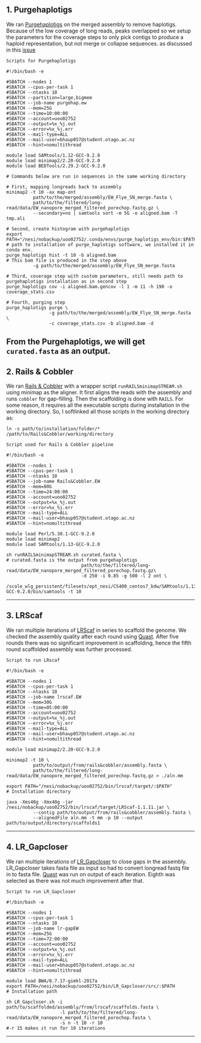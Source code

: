 ## 1. Purgehaplotigs

We ran [Purgehaplotigs](https://bitbucket.org/mroachawri/purge_haplotigs/src/master/) on the merged assembly to remove haplotigs.
Because of the low coverage of long reads, peaks overlapped so we setup the parameters for the coverage steps to only pick contigs to produce a haploid representation, but not merge or collapse sequences. as discussed in this [issue](https://bitbucket.org/mroachawri/purge_haplotigs/issues/69/low-coverage-dataset-unsure-of-parameters)

`Scripts for Purgehaplotigs`

```
#!/bin/bash -e

#SBATCH --nodes 1
#SBATCH --cpus-per-task 1
#SBATCH --ntasks 10
#SBATCH --partition=large,bigmem
#SBATCH --job-name purgehap.ew
#SBATCH --mem=25G
#SBATCH --time=10:00:00
#SBATCH --account=uoo02752
#SBATCH --output=%x_%j.out
#SBATCH --error=%x_%j.err
#SBATCH --mail-type=ALL
#SBATCH --mail-user=bhaup057@student.otago.ac.nz
#SBATCH --hint=nomultithread

module load SAMtools/1.12-GCC-9.2.0
module load minimap2/2.20-GCC-9.2.0
module load BEDTools/2.29.2-GCC-9.2.0

# Commands below are run in sequences in the same working directory

# First, mapping longreads back to assembly
minimap2 -t 10 -ax map-ont 
          path/to/the/merged/assembly/EW_Flye_SN_merge.fasta \
          path/to/the/filtered/long-read/data/EW_nanopore_merged_filtered_porechop.fastq.gz \
          --secondary=no | samtools sort -m 5G -o aligned.bam -T tmp.ali
          
# Second, create histogram with purgehaplotigs
export PATH="/nesi/nobackup/uoo02752/.conda/envs/purge_haplotigs_env/bin:$PATH" # path to installation of purge_haplotigs software, we installed it in conda env.
purge_haplotigs hist -t 10 -b aligned.bam                                       # This bam file is produced in the step above
          -g path/to/the/merged/assembly/EW_Flye_SN_merge.fasta 

# Third, coverage step with custom parameters, still needs path to purgehaplotigs installation as in second step
purge_haplotigs cov -i aligned.bam.gencov -l 1 -m 11 -h 190 -o coverage_stats.csv

# Fourth, purging step
purge_haplotigs purge \
                -g path/to/the/merged/assembly/EW_Flye_SN_merge.fasta \
                -c coverage_stats.csv -b aligned.bam -d
```
From the Purgehaplotigs, we will get `curated.fasta` as an output.
---
## 2. Rails & Cobbler

We ran [Rails & Cobbler](https://github.com/bcgsc/RAILS) with a wrapper script `runRAILSminimapSTREAM.sh` using minimap as the aligner.
It first aligns the reads with the assembly and runs `cobbler` for gap-filling. Then the scaffolding is done with `RAILS`. 
For some reason, it requires all the executable scripts during installation in the working directory. 
So, I softlinked all those scripts in the working directory as:

```
ln -s path/to/installation/folder/* /path/to/Rails&Cobbler/working/directory
```

`Script used for Rails & Cobbler pipeline`
```
#!/bin/bash -e

#SBATCH --nodes 1
#SBATCH --cpus-per-task 1
#SBATCH --ntasks 10
#SBATCH --job-name Rails&Cobbler.EW
#SBATCH --mem=80G
#SBATCH --time=24:00:00
#SBATCH --account=uoo02752
#SBATCH --output=%x_%j.out
#SBATCH --error=%x_%j.err
#SBATCH --mail-type=ALL
#SBATCH --mail-user=bhaup057@student.otago.ac.nz
#SBATCH --hint=nomultithread

module load Perl/5.30.1-GCC-9.2.0
module load minimap2
module load SAMtools/1.13-GCC-9.2.0

sh runRAILSminimapSTREAM.sh curated.fasta \                                                           # curated.fasta is the output from purgehaplotigs
                            path/to/the/filtered/long-read/data/EW_nanopore_merged_filtered_porechop.fastq.gz\
                            -d 250 -i 0.85 -g 500 -l 2 ont \                                      
                            /scale_wlg_persistent/filesets/opt_nesi/CS400_centos7_bdw/SAMtools/1.13-GCC-9.2.0/bin/samtools -t 10
```
---
## 3. LRScaf

We ran multiple iterations of [LRScaf](https://github.com/shingocat/lrscaf) in series to scaffold the genome. We checked the assembly quality after each round using [Quast](quast.sh). After five rounds there was no significant improvement in scaffolding, hence the fifth round scaffolded assembly was further processed.

`Script to run LRscaf`
```
#!/bin/bash -e

#SBATCH --nodes 1
#SBATCH --cpus-per-task 1
#SBATCH --ntasks 10
#SBATCH --job-name lrscaf.EW
#SBATCH --mem=30G
#SBATCH --time=05:00:00
#SBATCH --account=uoo02752
#SBATCH --output=%x_%j.out
#SBATCH --error=%x_%j.err
#SBATCH --mail-type=ALL
#SBATCH --mail-user=bhaup057@student.otago.ac.nz
#SBATCH --hint=nomultithread

module load minimap2/2.20-GCC-9.2.0

minimap2 -t 10 \
          path/to/output/from/rails&cobbler/assembly.fasta \
          path/to/the/filtered/long-read/data/EW_nanopore_merged_filtered_porechop.fastq.gz > ./aln.mm

export PATH="/nesi/nobackup/uoo02752/bin/lrscaf/target/:$PATH"                  # Installation directory

java -Xms40g -Xmx40g -jar /nesi/nobackup/uoo02752/bin/lrscaf/target/LRScaf-1.1.11.jar \
          --contig path/to/output/from/rails&cobbler/assembly.fasta \
          --alignedFile aln.mm -t mm -p 10 --output path/to/output/directory/scaffolds1
```
---
## 4. LR_Gapcloser

We ran multiple iterations of [LR_Gapcloser](https://github.com/CAFS-bioinformatics/LR_Gapcloser) to close gaps in the assembly. 
LR_Gapcloser takes fasta file as input so had to convert longread fastq file in to fasta file. [Quast](quast.sh) was run on output of each iteration. Eighth was selected as there was not much improvement after that.

`Script to run LR_Gapcloser`
```
#!/bin/bash -e

#SBATCH --nodes 1
#SBATCH --cpus-per-task 1
#SBATCH --ntasks 10
#SBATCH --job-name lr-gapEW
#SBATCH --mem=25G
#SBATCH --time=72:00:00
#SBATCH --account=uoo02752
#SBATCH --output=%x_%j.out
#SBATCH --error=%x_%j.err
#SBATCH --mail-type=ALL
#SBATCH --mail-user=bhaup057@student.otago.ac.nz
#SBATCH --hint=nomultithread

module load BWA/0.7.17-gimkl-2017a
export PATH=/nesi/nobackup/uoo02752/bin/LR_Gapcloser/src/:$PATH       # Installation path

sh LR_Gapcloser.sh -i path/to/scaffolded/assembly/from/lrscaf/scaffolds.fasta \
                    -l path/to/the/filtered/long-read/data/EW_nanopore_merged_filtered_porechop.fasta \
                    -s n -t 10 -r 10                                  #-r 15 makes it run for 10 iterations
```
---
